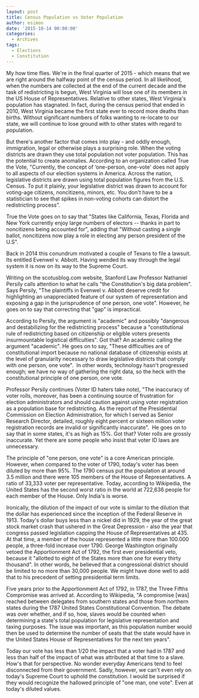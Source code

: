 ```yaml
---
layout: post
title: Census Population vs Voter Population 
author: esimon
date: '2015-10-14 00:00:00'
categories:
  - Archives
tags:
  - Elections
  - Constitution
---
```

My how time flies. We're in the final quarter of 2015 - which means that we are right around the halfway point of the census period. In all likelihood, when the numbers are collected at the end of the current decade and the task of redistricting is begun, West Virginia will lose one of its members in the US House of Representatives. Relative to other states, West Virginia's population has stagnated. In fact, during the census period that ended in 2010, West Virginia became the first state ever to record more deaths than births. Without significant numbers of folks wanting to re-locate to our state, we will continue to lose ground with to other states with regard to population. 

But there's another factor that comes into play - and oddly enough, immigration, legal or otherwise plays a surprising role. When the voting districts are drawn they use total population not voter population. This has the potential to create anomalies. According to an organization called True the Vote, "Currently, the concept of ‘one-person, one-vote' does not apply to all aspects of our election systems in America. Across the nation, legislative districts are drawn using total population figures from the U.S. Census. To put it plainly, your legislative district was drawn to account for voting-age citizens, noncitizens, minors, etc. You don't have to be a statistician to see that spikes in non-voting cohorts can distort the redistricting process".

True the Vote goes on to say that "States like California, Texas, Florida and New York currently enjoy large numbers of electors -- thanks in part to noncitizens being accounted for", adding that "Without casting a single ballot, noncitizens now play a role in electing any person president of the U.S".  

Back in 2014 this conundrum motivated a couple of Texans to file a lawsuit. Its entitled Evenwel v. Abbott. Having wended its way through the legal system it is now on its way to the Supreme Court. 

Writing on the scotusblog.com website, Stanford Law Professor Nathaniel Persily calls attention to what he calls "the Constitution's big data problem". Says Persily, "The plaintiffs in Evenwel v. Abbott deserve credit for highlighting an unappreciated feature of our system of representation and exposing a gap in the jurisprudence of one person, one vote". However, he goes on to say that correcting that "gap" is impractical. 

According to Persily, the argument is "academic" and possibly "dangerous and destabilizing for the redistricting process" because a "constitutional rule of redistricting based on citizenship or eligible voters presents insurmountable logistical difficulties". Got that? An academic calling the argument "academic". He goes on to say, "These difficulties are of constitutional import because no national database of citizenship exists at the level of granularity necessary to draw legislative districts that comply with one person, one vote".  In other words, technology hasn't progressed enough; we have no way of gathering the right data, so the heck with the constitutional principle of one person, one vote. 

Professor Persily continues (Voter ID haters take note), "The inaccuracy of voter rolls, moreover, has been a continuing source of frustration for election administrators and should caution against using voter registration as a population base for redistricting. As the report of the Presidential Commission on Election Administration, for which I served as Senior Research Director, detailed, roughly eight percent or sixteen million voter registration records are invalid or significantly inaccurate".  He goes on to say that in some states, it's as high as 15%. Got that? Voter rolls are grossly inaccurate. Yet there are some people who insist that voter ID laws are unnecessary. 

The principle of "one person, one vote" is a core American principle. However, when compared to the voter of 1790, today's voter has been diluted by more than 95%. The 1790 census put the population at around 3.5 million and there were 105 members of the House of Representatives. A ratio of 33,333 voter per representative. Today, according to Wikipedia, the United States has the second worst ratio in the world at 722,636 people for each member of the House. Only India's is worse. 

Ironically, the dilution of the impact of our vote is similar to the dilution that the dollar has experienced since the inception of the Federal Reserve in 1913. Today's dollar buys less than a nickel did in 1929, the year of the great stock market crash that ushered in the Great Depression - also the year that congress passed legislation capping the House of Representatives at 435. At that time, a member of the house represented a little more than 100.000 people, a three-fold increase over 1790. George Washington originally vetoed the Apportionment Act of 1792, the first ever presidential veto, because it "allotted to eight of the States more than one for every thirty thousand". In other words, he believed that a congressional district should be limited to no more than 30,000 people. We might have done well to add that to his precedent of setting presidential term limits. 

Five years prior to the Apportionment Act of 1792, in 1787, the Three Fifths Compromise was arrived at. According to Wikipedia, "A compromise [was] reached between delegates from southern states and those from northern states during the 1787 United States Constitutional Convention. The debate was over whether, and if so, how, slaves would be counted when determining a state's total population for legislative representation and taxing purposes. The issue was important, as this population number would then be used to determine the number of seats that the state would have in the United States House of Representatives for the next ten years". 

Today our vote has less than 1/20 the impact that a voter had in 1787 and less than half of the impact of what was attributed at that time to a slave. How's that for perspective. No wonder everyday Americans tend to feel disconnected from their government. Sadly, however, we can't even rely on today's Supreme Court to uphold the constitution. I would be surprised if they would recognize the hallowed principle of "one man, one vote". Even at today's diluted values. 

